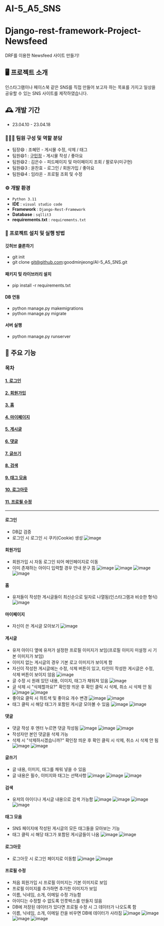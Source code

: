 # AI-5_A5_SNS
# Django-rest-framework-Project-Newsfeed
DRF를 이용한 Newsfeed 사이트 만들기!

## 🖥️ 프로젝트 소개
인스타그램이나 페이스북 같은 SNS를 직접 만들어 보고자 하는 목표를 가지고 일상을 공유할 수 있는 SNS 사이트를 제작하였습니다.

## 🕰️ 개발 기간
* 23.04.10 - 23.04.18

### 🧑‍🤝‍🧑 팀원 구성 및 역할 분담
- 팀장😄  : 조혜민 - 게시물 수정, 삭제 / 태그
- 팀원😄1 : <a href="https://guco.tistory.com/">구민정</a> - 게시물 작성 / 좋아요
- 팀원😄2 : 김은수 - 피드페이지 및 마이페이지 조회 / 팔로우(미구현)
- 팀원😄3 : 윤찬효 - 로그인 / 회원가입 / 좋아요
- 팀원😄4 : 임라온 - 프로필 조회 및 수정

### ⚙️ 개발 환경
- `Python 3.11`
- **IDE** : `visual studio code`
- **Framework** : `Django-Rest-Framework`
- **Database** : `sqllit3`
- **requirements.txt** : `requirements.txt`

### 🔑 프로젝트 설치 및 실행 방법
#### 깃허브 클론하기
- git init
- git clone git@github.com:goodminjeong/AI-5_A5_SNS.git
#### 패키지 밎 라이브러리 설치
- pip install -r requirements.txt
#### DB 연동
- python manage.py makemigrations
- python manage.py migrate
#### 서버 실행
- python manage.py runserver

## 📌 주요 기능
### 목차
#### [1. 로그인](#로그인)
#### [2. 회원가입](#회원가입)
#### [3. 홈](#홈)
#### [4. 마이페이지](#마이페이지)
#### [5. 게시글](#게시글)
#### [6. 댓글](#댓글)
#### [7. 글쓰기](#글쓰기)
#### [8. 검색](#검색)
#### [9. 태그 모음](#태그-모음)
#### [10. 로그아웃](#로그아웃)
#### [11. 프로필 수정](#프로필-수정)
------------
#### 로그인 
- DB값 검증
- 로그인 시 로그인 시 쿠키(Cookie) 생성
![image](https://github.com/goodminjeong/algorithm/assets/125722304/765d9d79-9da0-4ee4-8661-8e8f1025fa2a)

#### 회원가입 
- 회원가입 시 자동 로그인 되어 메인페이지로 이동
- 이미 존재하는 아이디 입력할 경우 안내 문구 뜸
![image](https://github.com/goodminjeong/algorithm/assets/125722304/6c9d4eb4-3c98-44ab-857b-d007acbf6334)
![image](https://github.com/goodminjeong/algorithm/assets/125722304/c5655ee4-aa80-4150-9283-f17b6b517af6)
![image](https://github.com/goodminjeong/algorithm/assets/125722304/680b4668-f6a8-4e63-ba2e-1bfa2e2fdedf)
![image](https://github.com/goodminjeong/algorithm/assets/125722304/fa35782e-7eab-4110-83c4-0292c4be3fd7)

#### 홈
- 유저들이 작성한 게시글들이 최신순으로 일자로 나열됨(인스타그램과 비슷한 형식)
![image](https://github.com/goodminjeong/algorithm/assets/125722304/51243292-257f-4d19-ab46-8ad078578567)

#### 마이페이지 
- 자신이 쓴 게시글 모아보기
![image](https://github.com/goodminjeong/algorithm/assets/125722304/dc816d77-399a-4c00-a9d8-f97928d605ba)

#### 게시글
- 유저 아이디 옆에 유저가 설정한 프로필 이미지가 보임(프로필 이미지 미설정 시 기본 이미지가 보임)
- 이미지 없는 게시글의 경우 기본 로고 이미지가 보이게 함
- 자신이 작성한 게시글에는 수정, 삭제 버튼이 있고, 타인이 작성한 게시글은 수정, 삭제 버튼이 보이지 않음
![image](https://github.com/goodminjeong/algorithm/assets/125722304/f6591aac-2455-4554-9c53-793a35b63e83)
- 글 수정 시 원래 있던 내용, 이미지, 태그가 채워져 있음
![image](https://github.com/goodminjeong/algorithm/assets/125722304/db68e54c-d8f3-4005-8c71-e40410b112ec)
- 글 삭제 시 "삭제할까요?" 확인창 띄운 후 확인 클릭 시 삭제, 취소 시 삭제 안 됨
![image](https://github.com/goodminjeong/algorithm/assets/125722304/2658ecf0-d351-427c-81e5-a4e6142f3b26)
![image](https://github.com/goodminjeong/algorithm/assets/125722304/6b46c412-13be-4f9f-a33e-ad8603f1c973)
- 좋아요 클릭 시 하트색 및 좋아요 개수 변경
![image](https://github.com/goodminjeong/algorithm/assets/125722304/9ee8b259-c618-4afc-a521-4633f1fbb6bc)
![image](https://github.com/goodminjeong/algorithm/assets/125722304/26858bba-cba6-4b99-8aec-578171f8602a)
- 태그 클릭 시 해당 태그가 포함된 게시글 모아볼 수 있음
![image](https://github.com/goodminjeong/algorithm/assets/125722304/36277a5a-59a3-4a82-b925-7aab82312f46)
![image](https://github.com/goodminjeong/algorithm/assets/125722304/f5427328-c2d1-4353-a7fb-e2fe4ab0a7b4)

#### 댓글
- 댓글 작성 후 엔터 누르면 댓글 작성됨
![image](https://github.com/goodminjeong/algorithm/assets/125722304/860c7f8f-3f0b-49cf-a86f-2672a541c28e)
![image](https://github.com/goodminjeong/algorithm/assets/125722304/73b6ad47-5557-405b-adcc-32384f59f6f4)
![image](https://github.com/goodminjeong/algorithm/assets/125722304/8febcea9-f10c-4406-b3d2-10e68456c8a5)
- 작성자만 본인 댓글을 삭제 가능
- 삭제 시 "삭제하시겠습니까?" 확인창 띄운 후 확인 클릭 시 삭제, 취소 시 삭제 안 됨
![image](https://github.com/goodminjeong/algorithm/assets/125722304/67656a1b-2809-465e-8430-e44614fd21fd)
![image](https://github.com/goodminjeong/algorithm/assets/125722304/7879c7a7-0797-4b88-b95e-b72ce6863b7c)

#### 글쓰기
- 글 내용, 이미지, 태그를 채워 넣을 수 있음
- 글 내용은 필수, 이미지와 태그는 선택사항
![image](https://github.com/goodminjeong/algorithm/assets/125722304/27d86681-7a56-4f02-8002-d946d0aeaa9c)
![image](https://github.com/goodminjeong/algorithm/assets/125722304/88b6915b-7f5a-4678-877c-be7bdcec23da)
![image](https://github.com/goodminjeong/algorithm/assets/125722304/7fce38ce-a30e-46b1-ae3e-21b0aed22ac4)

#### 검색
- 유저의 아이디나 게시글 내용으로 검색 가능함
![image](https://github.com/goodminjeong/algorithm/assets/125722304/3ea125d7-bfc2-4a1d-8afb-088748397d13)
![image](https://github.com/goodminjeong/algorithm/assets/125722304/85ca960c-4186-4903-9c74-052b516f9d26)
![image](https://github.com/goodminjeong/algorithm/assets/125722304/c6347ec6-2a4a-427f-a974-c7caf3ccbf9c)
![image](https://github.com/goodminjeong/algorithm/assets/125722304/55b211b9-d47f-48ff-8d8a-a48473bc8de4)

#### 태그 모음
- SNS 페이지에 작성된 게시글의 모든 태그들을 모아보는 기능
- 태그 클릭 시 해당 태그가 포함된 게시글들이 나옴
![image](https://github.com/goodminjeong/algorithm/assets/125722304/1b0331e7-8bec-4b7f-ac47-30c429ee0d03)
![image](https://github.com/goodminjeong/algorithm/assets/125722304/ce4301b7-3307-4891-83b0-5bce2573e63a)

#### 로그아웃
- 로그아웃 시 로그인 페이지로 이동함
![image](https://github.com/goodminjeong/algorithm/assets/125722304/59a96988-eeae-419c-9edd-d6c4f21d0754)
![image](https://github.com/goodminjeong/algorithm/assets/125722304/72f4ec39-157e-46c0-aaaf-675c6a86dfb5)

#### 프로필 수정
- 처음 회원가입 시 프로필 이미지는 기본 이미지로 보임
- 프로필 이미지를 추가하면 추가한 이미지가 보임
- 이름, 닉네임, 소개, 이메일 수정 가능함
- 아이디는 수정할 수 없도록 인풋박스를 만들지 않음
- DB에 저장된 데이터가 있다면 프로필 수정 시 그 데이터가 나오도록 함
- 이름, 닉네임, 소개, 이메일 칸을 비우면 DB에 데이터가 사라짐
![image](https://github.com/goodminjeong/algorithm/assets/125722304/87d21235-2e93-4997-a715-c23f4ca498be)
![image](https://github.com/goodminjeong/algorithm/assets/125722304/4d35a5a8-be80-42a7-ac64-5d5906f06cb1)
![image](https://github.com/goodminjeong/algorithm/assets/125722304/f1c432a5-8ee3-4260-bf47-7a9a1879d8f3)
![image](https://github.com/goodminjeong/algorithm/assets/125722304/bb3bd26a-a5be-4f3f-98f5-4abb930c5f3c)
